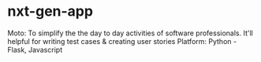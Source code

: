 # nxt-gen-app
Moto: To simplify the the day to day activities of software professionals. It'll helpful for writing test cases &amp; creating user stories
Platform: Python - Flask, Javascript
